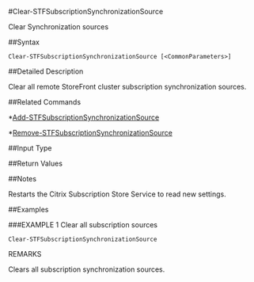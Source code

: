 #Clear-STFSubscriptionSynchronizationSource
Clear Synchronization sources
##Syntax
```Clear-STFSubscriptionSynchronizationSource [<CommonParameters>]
```
##Detailed Description
Clear all remote StoreFront cluster subscription synchronization sources.
##Related Commands
*[Add-STFSubscriptionSynchronizationSource](Add-STFSubscriptionSynchronizationSource)
*[Remove-STFSubscriptionSynchronizationSource](Remove-STFSubscriptionSynchronizationSource)
##Input Type
##Return Values
##Notes
Restarts the Citrix Subscription Store Service to read new settings.
##Examples
###EXAMPLE 1 Clear all subscription sources
```Clear-STFSubscriptionSynchronizationSource
```
REMARKS
Clears all subscription synchronization sources.
